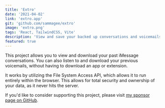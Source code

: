 ```yaml
---
title: 'Extro'
date: '2021-04-02'
link: 'extro.app'
git: 'github.com/sammagee/extro'
image: 'extro.png'
tags: 'React, TailwindCSS, Vite'
description: 'View and save your backed up conversations and voicemails without having to download a thing'
featured: true
---
```


This project allows you to view and download your past iMessage conversations. You can also listen to and download your previous voicemails, without having to download an app or extension.

It works by utilizing the File System Access API, which allows it to run entirely within the browser. This allows for total security and ownership of your data, as it never hits the server.

If you'd like to consider supporting this project, please visit [my sponsor page on GitHub](https://github.com/sponsors/sammagee).
